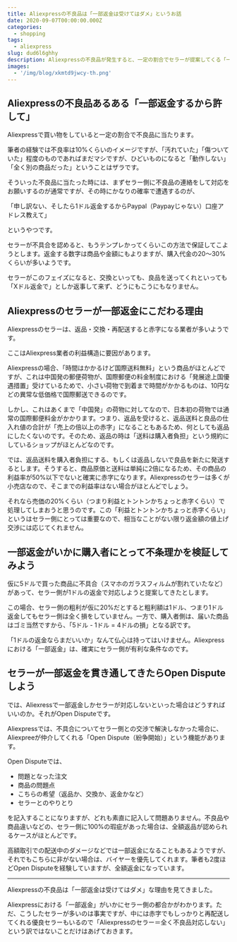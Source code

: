 ```yaml
---
title: Aliexpressの不良品は「一部返金は受けてはダメ」というお話
date: 2020-09-07T00:00:00.000Z
categories:
  - shopping
tags:
  - aliexpress  
slug: dud6l6ghhy
description: Aliexpressの不良品が発生すると、一定の割合でセラーが提案してくる「一部返金」は受けてはダメな理由と、一部返金を提案された時の対応をまとめました。
images:
  - '/img/blog/xkmtd9jwcy-th.png'
---
```


## Aliexpressの不良品あるある「一部返金するから許して」

Aliexpressで買い物をしていると一定の割合で不良品に当たります。

筆者の経験では不良率は10%くらいのイメージですが、「汚れていた」「傷ついていた」程度のものであればまだマシですが、ひどいものになると「動作しない」「全く別の商品だった」ということはザラです。

そういった不良品に当たった時には、まずセラー側に不良品の連絡をして対応をお願いするのが通常ですが、その時にかなりの確率で遭遇するのが、

「申し訳ない、そしたら1ドル返金するからPaypal（Paypayじゃない）口座アドレス教えて」

というやつです。

セラーが不具合を認めると、もうテンプレかってくらいこの方法で保証してこようとします。返金する数字は商品や金額にもよりますが、購入代金の20〜30%くらいが多いようです。

セラーがこのフェイズになると、交換といっても、良品を送ってくれといっても「Xドル返金で」としか返事して来ず、どうにもこうにもなりません。

## Aliexpressのセラーが一部返金にこだわる理由

Aliexpressのセラーは、返品・交換・再配送すると赤字になる業者が多いようです。

ここはAliexpress業者の利益構造に要因があります。

Aliexpressの場合、「時間はかかるけど国際送料無料」という商品がほとんどですが、これは中国発の郵便荷物が、国際郵便の料金制度における「発展途上国優遇措置」受けているためで、小さい荷物で到着まで時間がかかるものは、10円などの異常な低価格で国際郵送できるのです。

しかし、これはあくまで「中国発」の荷物に対してなので、日本初の荷物では通常の国際郵便料金がかかります。つまり、返品を受けると、返品送料と良品の仕入れ値の合計が「売上の倍以上の赤字」になることもあるため、何としても返品にしたくないのです。そのため、返品の時は「送料は購入者負担」という規約にしているショップがほとんどなのです。

では、返品送料を購入者負担にする、もしくは返品しないで良品を新たに発送するとします。そうすると、商品原価と送料は単純に2倍になるため、その商品の利益率が50%以下でないと確実に赤字になります。Aliexpressのセラーは多くが小売店なので、そこまでの利益率はない場合がほとんどでしょう。

それなら売価の20%くらい（つまり利益とトントンかちょっと赤字くらい）で処理してしまおうと思うのです。この「利益とトントンかちょっと赤字くらい」というはセラー側にとっては重要なので、相当なことがない限り返金額の値上げ交渉には応じてくれません。

## 一部返金がいかに購入者にとって不条理かを検証してみよう

仮に5ドルで買った商品に不具合（スマホのガラスフィルムが割れていたなど）があって、セラー側が1ドルの返金で対応しようと提案してきたとします。

この場合、セラー側の粗利が仮に20%だとすると粗利額は1ドル、つまり1ドル返金してもセラー側は全く損をしていません。一方で、購入者側は、届いた商品はゴミ当然ですから、「5ドル - 1ドル = 4ドルの損」となる訳です。

「1ドルの返金ならまだいいか」なんて仏心は持ってはいけません。Aliexpressにおける「一部返金」は、確実にセラー側が有利な条件なのです。

## セラーが一部返金を貫き通してきたらOpen Disputeしよう

では、Aliexressで一部返金しかセラーが対応しないといった場合はどうすればいいのか。それがOpen Disputeです。

Aliexpressでは、不具合についてセラー側との交渉で解決しなかった場合に、Aliexpreeが仲介してくれる「Open Dispute（紛争開始）」という機能があります。

Open Disputeでは、

- 問題となった注文
- 商品の問題点
- こちらの希望（返品か、交換か、返金かなど）
- セラーとのやりとり

を記入することになりますが、どれも素直に記入して問題ありません。不良品や商品違いなどの、セラー側に100%の瑕疵があった場合は、全額返品が認められるケースがほとんどです。

高額取引での配送中のダメージなどでは一部返金になることもあるようですが、それでもこちらに非がない場合は、バイヤーを優先してくれます。筆者も2度ほどOpen Disputeを経験していますが、全額返金になっています。

----

Aliexpressの不良品は「一部返金は受けてはダメ」な理由を見てきました。

Aliexpressにおける「一部返金」がいかにセラー側の都合かがわかります。ただ、こうしたセラーが多いのは事実ですが、中には赤字でもしっかりと再配送してくれる優良セラーもいるので「Aliexpressのセラー＝全く不良品対応しない」という訳ではないことだけはあげておきます。
